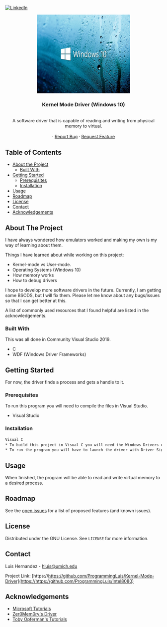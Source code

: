 <!-- PROJECT LOGO -->
[![LinkedIn][linkedin-shield]][linkedin-url]
<br />
<p align="center">
  <a href="https://github.com/ProgrammingLuis/Kernel-Mode-Driver">
    <img src="logos/logo.jpeg" alt="Logo" width="300" height="252">
  </a>

  <h3 align="center">Kernel Mode Driver (Windows 10)</h3>

  <p align="center">
    <br />
    A software driver that is capable of reading and writing from physical memory to virtual. 
    <br />
    <br />
    ·
    <a href="https://github.com/ProgrammingLuis/Kernel-Mode-Driver/issues">Report Bug</a>
    ·
    <a href="https://github.com/ProgrammingLuis/Kernel-Mode-Driver/issues">Request Feature</a>
  </p>
</p>



<!-- TABLE OF CONTENTS -->
## Table of Contents

* [About the Project](#about-the-project)
  * [Built With](#built-with)
* [Getting Started](#getting-started)
  * [Prerequisites](#prerequisites)
  * [Installation](#installation)
* [Usage](#usage)
* [Roadmap](#roadmap)
* [License](#license)
* [Contact](#contact)
* [Acknowledgements](#acknowledgements)



<!-- ABOUT THE PROJECT -->
## About The Project

I have always wondered how emulators worked and making my own is my way of learning about them. 

Things I have learned about while working on this project:
* Kernel-mode vs User-mode.
* Operating Systems (Windows 10)
* How memory works
* How to debug drivers

I hope to develop more software drivers in the future. Currently, I am getting some BSODS, but I will fix them. Please let me know about any bugs/issues so that I can get better at this.

A list of commonly used resources that I found helpful are listed in the acknowledgements.

### Built With
This was all done in Community Visual Studio 2019. 
* C
* WDF (Windows Driver Frameworks)

<!-- GETTING STARTED -->
## Getting Started

For now, the driver finds a process and gets a handle to it.

### Prerequisites

To run this program you will need to compile the files in Visual Studio.
* Visual Studio

### Installation
```sh
Visual C
* To build this project in Visual C you will need the Windows Drivers extension, after that download structs.h and Driver.c, then build and run the program.
* To run the program you will have to launch the driver with Driver Signature Enforcement disabled.
```

<!-- USAGE EXAMPLES -->
## Usage

When finished, the program will be able to read and write virtual memory to a desired process.

<!-- ROADMAP -->
## Roadmap

See the [open issues](https://github.com/ProgrammingLuis/Intel8080/issues) for a list of proposed features (and known issues).

<!-- LICENSE -->
## License

Distributed under the GNU License. See `LICENSE` for more information.

<!-- CONTACT -->
## Contact

Luis Hernandez - hluis@umich.edu

Project Link: [https://https://github.com/ProgrammingLuis/Kernel-Mode-Driver](https://https://github.com/ProgrammingLuis/Intel8080)



<!-- ACKNOWLEDGEMENTS -->
## Acknowledgements
* [Microsoft Tutorials](https://docs.microsoft.com/en-us/windows-hardware/drivers/gettingstarted/writing-a-very-small-kmdf--driver)
* [Zer0Mem0ry's Driver](https://github.com/Zer0Mem0ry/KernelBhop/tree/master/Driver)
* [Toby Opferman's Tutorials](https://www.codeproject.com/Articles/9504/Driver-Development-Part-1-Introduction-to-Drivers)



<!-- MARKDOWN LINKS & IMAGES -->
<!-- https://www.markdownguide.org/basic-syntax/#reference-style-links -->
[linkedin-shield]: https://img.shields.io/badge/-LinkedIn-black.svg?style=flat-square&logo=linkedin&colorB=555
[linkedin-url]: https://www.linkedin.com/in/programmingluis/
